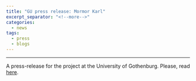 ```yaml
---
title: "GU press release: Mormor Karl"
excerpt_separator: "<!--more-->"
categories:
  - news
tags:
  - press
  - blogs
---
```


------

A press-release for the project at the University of Gothenburg. Please, read [here](https://www.gu.se/nyheter/mormor-karl-ska-gora-personuppgifter-anonyma).
